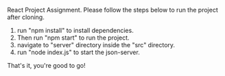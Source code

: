 React Project Assignment. Please follow the steps below to run the project after cloning.

1) run "npm install" to install dependencies. 
2) Then run "npm start" to run the project.
3) navigate to "server" directory inside the "src" directory.
4) run "node index.js" to start the json-server.

That's it, you're good to go!


